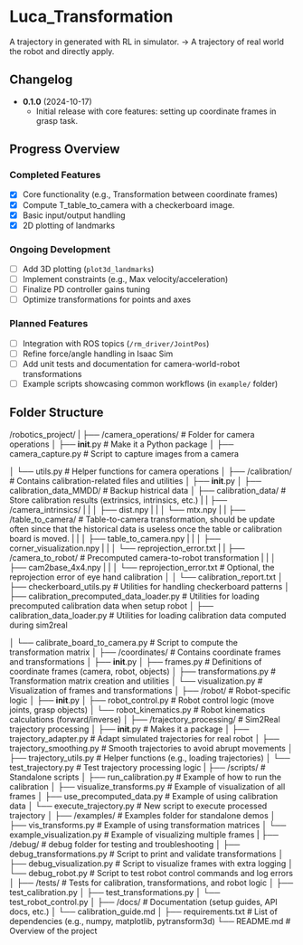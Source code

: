 # Luca_Transformation
A trajectory in generated with RL in simulator. -> A trajectory of real world the robot and directly apply.

## Changelog
- **0.1.0** (2024-10-17)
    - Initial release with core features: setting up coordinate frames in grasp task.

## Progress Overview

### Completed Features
- [x] Core functionality (e.g., Transformation between coordinate frames)
- [x] Compute T_table_to_camera with a checkerboard image.
- [x] Basic input/output handling
- [x] 2D plotting of landmarks

### Ongoing Development
- [ ] Add 3D plotting (`plot3d_landmarks`)
- [ ] Implement constraints (e.g., Max velocity/acceleration)
- [ ] Finalize PD controller gains tuning  
- [ ] Optimize transformations for points and axes

### Planned Features
- [ ] Integration with ROS topics (`/rm_driver/JointPos`)
- [ ] Refine force/angle handling in Isaac Sim
- [ ] Add unit tests and documentation for camera-world-robot transformations  
- [ ] Example scripts showcasing common workflows (in `example/` folder)

## Folder Structure
/robotics_project/
|
├── /camera_operations/               # Folder for camera operations
│   ├── __init__.py                   # Make it a Python package
│   ├── camera_capture.py             # Script to capture images from a camera
<!-- │   ├── camera_manager.py             # Manage multiple cameras
│   ├── video_stream.py               # Handle video streams from cameras -->
│   └── utils.py                      # Helper functions for camera operations
│
├── /calibration/              # Contains calibration-related files and utilities
│   ├── __init__.py
│   ├── calibration_data_MMDD/ # Backup histrical data 
│   ├── calibration_data/      # Store calibration results (extrinsics, intrinsics, etc.)
|   |   ├── /camera_intrinsics/
|   |   │   ├── dist.npy
|   |   │   └── mtx.npy
|   |   ├── /table_to_camera/ # Table-to-camera transformation, should be update often since that the historical data is useless once the table or calibration board is moved.
|   |   │   ├── table_to_camera.npy
|   |   │   ├── corner_visualization.npy
|   |   │   └── reprojection_error.txt
|   |   ├── /camera_to_robot/ # Precomputed camera-to-robot transformation
|   |   │   ├── cam2base_4x4.npy
|   |   │   └── reprojection_error.txt # Optional, the reprojection error of eye hand calibration
│   │   └── calibration_report.txt
│   ├── checkerboard_utils.py  # Utilities for handling checkerboard patterns
│   ├── calibration_precomputed_data_loader.py  # Utilities for loading precomputed calibration data when setup robot
│   ├── calibration_data_loader.py  # Utilities for loading calibration data computed during sim2real
<!-- │   └── calibrate.py           # Main script for running calibration -->
│   └── calibrate_board_to_camera.py  # Script to compute the transformation matrix
│
├── /coordinates/              # Contains coordinate frames and transformations
│   ├── __init__.py
│   ├── frames.py              # Definitions of coordinate frames (camera, robot, objects)
│   ├── transformations.py     # Transformation matrix creation and utilities
│   └── visualization.py       # Visualization of frames and transformations
│
├── /robot/                    # Robot-specific logic
│   ├── __init__.py
│   ├── robot_control.py        # Robot control logic (move joints, grasp objects)
│   └── robot_kinematics.py     # Robot kinematics calculations (forward/inverse)
│
├── /trajectory_processing/           # Sim2Real trajectory processing
│   ├── __init__.py                   # Makes it a package
│   ├── trajectory_adapter.py         # Adapt simulated trajectories for real robot
│   ├── trajectory_smoothing.py       # Smooth trajectories to avoid abrupt movements
│   ├── trajectory_utils.py           # Helper functions (e.g., loading trajectories)
│   └── test_trajectory.py            # Test trajectory processing logic
|
├── /scripts/                   # Standalone scripts
│   ├── run_calibration.py      # Example of how to run the calibration
│   ├── visualize_transforms.py # Example of visualization of all frames
│   ├── use_precomputed_data.py # Example of using calibration data
│   └── execute_trajectory.py   # New script to execute processed trajectory
│
├── /examples/                 # Examples folder for standalone demos
│   ├── vis_transforms.py      # Example of using transformation matrices
│   └── example_visualization.py  # Example of visualizing multiple frames
|
├── /debug/                    # debug folder for testing and troubleshooting
│   ├── debug_transformations.py  # Script to print and validate transformations
│   ├── debug_visualization.py    # Script to visualize frames with extra logging
│   └── debug_robot.py             # Script to test robot control commands and log errors
│
├── /tests/                    # Tests for calibration, transformations, and robot logic
│   ├── test_calibration.py
│   ├── test_transformations.py
│   └── test_robot_control.py
│
├── /docs/                     # Documentation (setup guides, API docs, etc.)
│   └── calibration_guide.md
│
├── requirements.txt           # List of dependencies (e.g., numpy, matplotlib, pytransform3d)
└── README.md                  # Overview of the project
